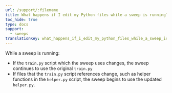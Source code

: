 ```yaml
---
url: /support/:filename
title: What happens if I edit my Python files while a sweep is running?
toc_hide: true
type: docs
support:
  - sweeps
translationKey: what_happens_if_i_edit_my_python_files_while_a_sweep_is_running
---
```

While a sweep is running:
- If the `train.py` script which the sweep uses changes, the sweep continues to use the original `train.py`
- If files that the `train.py` script references change, such as helper functions in the `helper.py` script, the sweep begins to use the updated `helper.py`.
